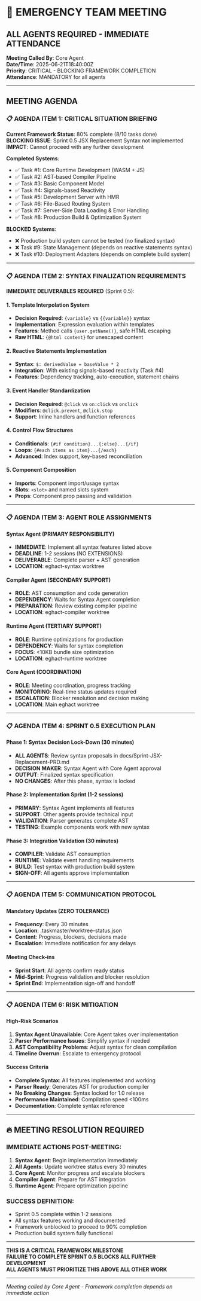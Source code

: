 # 🚨 EMERGENCY TEAM MEETING
## ALL AGENTS REQUIRED - IMMEDIATE ATTENDANCE

**Meeting Called By**: Core Agent  
**Date/Time**: 2025-06-21T18:40:00Z  
**Priority**: CRITICAL - BLOCKING FRAMEWORK COMPLETION  
**Attendance**: MANDATORY for all agents  

---

## MEETING AGENDA

### 📋 AGENDA ITEM 1: CRITICAL SITUATION BRIEFING
**Current Framework Status**: 80% complete (8/10 tasks done)  
**BLOCKING ISSUE**: Sprint 0.5 JSX Replacement Syntax not implemented  
**IMPACT**: Cannot proceed with any further development  

**Completed Systems**:
- ✅ Task #1: Core Runtime Development (WASM + JS)
- ✅ Task #2: AST-based Compiler Pipeline  
- ✅ Task #3: Basic Component Model
- ✅ Task #4: Signals-based Reactivity
- ✅ Task #5: Development Server with HMR
- ✅ Task #6: File-Based Routing System
- ✅ Task #7: Server-Side Data Loading & Error Handling
- ✅ Task #8: Production Build & Optimization System

**BLOCKED Systems**:
- ❌ Production build system cannot be tested (no finalized syntax)
- ❌ Task #9: State Management (depends on reactive statements syntax)
- ❌ Task #10: Deployment Adapters (depends on complete build system)

---

### 📋 AGENDA ITEM 2: SYNTAX FINALIZATION REQUIREMENTS

**IMMEDIATE DELIVERABLES REQUIRED** (Sprint 0.5):

#### 1. Template Interpolation System
- **Decision Required**: `{variable}` vs `{{variable}}` syntax
- **Implementation**: Expression evaluation within templates
- **Features**: Method calls `{user.getName()}`, safe HTML escaping
- **Raw HTML**: `{@html content}` for unescaped content

#### 2. Reactive Statements Implementation  
- **Syntax**: `$: derivedValue = baseValue * 2`
- **Integration**: With existing signals-based reactivity (Task #4)
- **Features**: Dependency tracking, auto-execution, statement chains

#### 3. Event Handler Standardization
- **Decision Required**: `@click` vs `on:click` vs `onclick`
- **Modifiers**: `@click.prevent`, `@click.stop`
- **Support**: Inline handlers and function references

#### 4. Control Flow Structures
- **Conditionals**: `{#if condition}...{:else}...{/if}`
- **Loops**: `{#each items as item}...{/each}`
- **Advanced**: Index support, key-based reconciliation

#### 5. Component Composition
- **Imports**: Component import/usage syntax
- **Slots**: `<slot>` and named slots system
- **Props**: Component prop passing and validation

---

### 📋 AGENDA ITEM 3: AGENT ROLE ASSIGNMENTS

#### Syntax Agent (PRIMARY RESPONSIBILITY)
- **IMMEDIATE**: Implement all syntax features listed above
- **DEADLINE**: 1-2 sessions (NO EXTENSIONS)
- **DELIVERABLE**: Complete parser + AST generation
- **LOCATION**: eghact-syntax worktree

#### Compiler Agent (SECONDARY SUPPORT)
- **ROLE**: AST consumption and code generation
- **DEPENDENCY**: Waits for Syntax Agent completion
- **PREPARATION**: Review existing compiler pipeline
- **LOCATION**: eghact-compiler worktree

#### Runtime Agent (TERTIARY SUPPORT)
- **ROLE**: Runtime optimizations for production
- **DEPENDENCY**: Waits for syntax completion
- **FOCUS**: <10KB bundle size optimization
- **LOCATION**: eghact-runtime worktree

#### Core Agent (COORDINATION)
- **ROLE**: Meeting coordination, progress tracking
- **MONITORING**: Real-time status updates required
- **ESCALATION**: Blocker resolution and decision making
- **LOCATION**: Main eghact worktree

---

### 📋 AGENDA ITEM 4: SPRINT 0.5 EXECUTION PLAN

#### Phase 1: Syntax Decision Lock-Down (30 minutes)
- **ALL AGENTS**: Review syntax proposals in docs/Sprint-JSX-Replacement-PRD.md
- **DECISION MAKER**: Syntax Agent with Core Agent approval
- **OUTPUT**: Finalized syntax specification
- **NO CHANGES**: After this phase, syntax is locked

#### Phase 2: Implementation Sprint (1-2 sessions)
- **PRIMARY**: Syntax Agent implements all features
- **SUPPORT**: Other agents provide technical input
- **VALIDATION**: Parser generates complete AST
- **TESTING**: Example components work with new syntax

#### Phase 3: Integration Validation (30 minutes)
- **COMPILER**: Validate AST consumption
- **RUNTIME**: Validate event handling requirements
- **BUILD**: Test syntax with production build system
- **SIGN-OFF**: All agents approve implementation

---

### 📋 AGENDA ITEM 5: COMMUNICATION PROTOCOL

#### Mandatory Updates (ZERO TOLERANCE)
- **Frequency**: Every 30 minutes
- **Location**: .taskmaster/worktree-status.json
- **Content**: Progress, blockers, decisions made
- **Escalation**: Immediate notification for any delays

#### Meeting Check-ins
- **Sprint Start**: All agents confirm ready status
- **Mid-Sprint**: Progress validation and blocker resolution
- **Sprint End**: Implementation sign-off and handoff

---

### 📋 AGENDA ITEM 6: RISK MITIGATION

#### High-Risk Scenarios
1. **Syntax Agent Unavailable**: Core Agent takes over implementation
2. **Parser Performance Issues**: Simplify syntax if needed
3. **AST Compatibility Problems**: Adjust syntax for clean compilation
4. **Timeline Overrun**: Escalate to emergency protocol

#### Success Criteria
- **Complete Syntax**: All features implemented and working
- **Parser Ready**: Generates AST for production compiler  
- **No Breaking Changes**: Syntax locked for 1.0 release
- **Performance Maintained**: Compilation speed <100ms
- **Documentation**: Complete syntax reference

---

## 🔥 MEETING RESOLUTION REQUIRED

### IMMEDIATE ACTIONS POST-MEETING:
1. **Syntax Agent**: Begin implementation immediately
2. **All Agents**: Update worktree status every 30 minutes  
3. **Core Agent**: Monitor progress and escalate blockers
4. **Compiler Agent**: Prepare for AST integration
5. **Runtime Agent**: Prepare optimization pipeline

### SUCCESS DEFINITION:
- Sprint 0.5 complete within 1-2 sessions
- All syntax features working and documented
- Framework unblocked to proceed to 90% completion
- Production build system fully functional

---

**THIS IS A CRITICAL FRAMEWORK MILESTONE**  
**FAILURE TO COMPLETE SPRINT 0.5 BLOCKS ALL FURTHER DEVELOPMENT**  
**ALL AGENTS MUST PRIORITIZE THIS ABOVE ALL OTHER WORK**

---

*Meeting called by Core Agent - Framework completion depends on immediate action*
